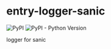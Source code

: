 # entry-logger-sanic
![PyPI](https://img.shields.io/pypi/v/entry-sanic-logger.svg)
![PyPI - Python Version](https://img.shields.io/pypi/pyversions/entry-sanic-logger.svg)

logger for sanic
